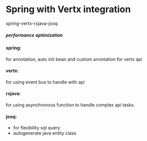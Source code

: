 # Spring with Vertx integration
spring-vertx-rxjava-jooq 
##### performance optimization
#### spring:
 for annotation, auto init bean 
 and custom annotation for vertx api
#### vertx:
 for using event bus to handle with api
#### rxjava:
 for using asynchronous function to handle complex api tasks.
#### jooq:
 - for flexibility sql query
 - autogenerate java entity class
 
